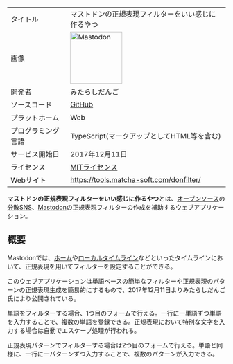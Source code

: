 <div>

|                    |                                                                                                                                                                                                                                                                                                        |
|--------------------|--------------------------------------------------------------------------------------------------------------------------------------------------------------------------------------------------------------------------------------------------------------------------------------------------------|
| タイトル           | マストドンの正規表現フィルターをいい感じに作るやつ                                                                                                                                                                                                                                                     |
| 画像               | [<img src="/images/thumb/0/00/Mastodon_logo.png/120px-Mastodon_logo.png" srcset="/images/thumb/0/00/Mastodon_logo.png/180px-Mastodon_logo.png 1.5x, /images/0/00/Mastodon_logo.png 2x" width="120" height="120" alt="Mastodon" />](/%E3%83%95%E3%82%A1%E3%82%A4%E3%83%AB:Mastodon_logo.png "Mastodon") |
| 開発者             | みたらしだんご                                                                                                                                                                                                                                                                                         |
| ソースコード       | <a href="https://github.com/MitarashiDango/mastodon-regexp-filter-generator" rel="nofollow">GitHub</a>                                                                                                                                                                                                 |
| プラットホーム     | Web                                                                                                                                                                                                                                                                                                    |
| プログラミング言語 | TypeScript(マークアップとしてHTML等を含む)                                                                                                                                                                                                                                                             |
| サービス開始日     | 2017年12月11日                                                                                                                                                                                                                                                                                         |
| ライセンス         | [MITライセンス](/MIT%E3%83%A9%E3%82%A4%E3%82%BB%E3%83%B3%E3%82%B9 "MITライセンス")                                                                                                                                                                                                                     |
| Webサイト          | <a href="https://tools.matcha-soft.com/donfilter/" rel="nofollow">https://tools.matcha-soft.com/donfilter/</a>                                                                                                                                                                                         |

  
**マストドンの正規表現フィルターをいい感じに作るやつ**とは、[オープンソース](/%E3%82%AA%E3%83%BC%E3%83%97%E3%83%B3%E3%82%BD%E3%83%BC%E3%82%B9 "オープンソース")の[分散SNS](/%E5%88%86%E6%95%A3SNS "分散SNS")、[Mastodon](/Mastodon "Mastodon")の正規表現フィルターの作成を補助するウェブアプリケーション。

## 概要

Mastodonでは、[ホーム](/%E3%83%9B%E3%83%BC%E3%83%A0 "ホーム")や[ローカルタイムライン](/%E3%83%AD%E3%83%BC%E3%82%AB%E3%83%AB%E3%82%BF%E3%82%A4%E3%83%A0%E3%83%A9%E3%82%A4%E3%83%B3 "ローカルタイムライン")などといったタイムラインにおいて、正規表現を用いてフィルターを設定することができる。

このウェブアプリケーションは単語ベースの簡単なフィルターや正規表現のパターンの正規表現生成を簡易的にするもので、2017年12月11日よりみたらしだんご氏により公開されている。

単語をフィルターする場合、1つ目のフォームで行える。一行に一単語ずつ単語を入力することで、複数の単語を登録できる。正規表現において特別な文字を入力する場合は自動でエスケープ処理が行われる。

正規表現パターンでフィルターする場合は2つ目のフォームで行える。単語と同様に、一行に一パターンずつ入力することで、複数のパターンが入力できる。

</div>
